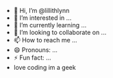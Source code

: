 - 👋 Hi, I’m @lillithlynn
- 👀 I’m interested in ...
- 🌱 I’m currently learning ...
- 💞️ I’m looking to collaborate on ...
- 📫 How to reach me ...
- 😄 Pronouns: ...
- ⚡ Fun fact: ...
- love coding im a geek

<!---
lillithlynn/lillithlynn is a ✨ special ✨ repository because its `README.md` (this file) appears on your GitHub profile.
You can click the Preview link to take a look at your changes.
--->
